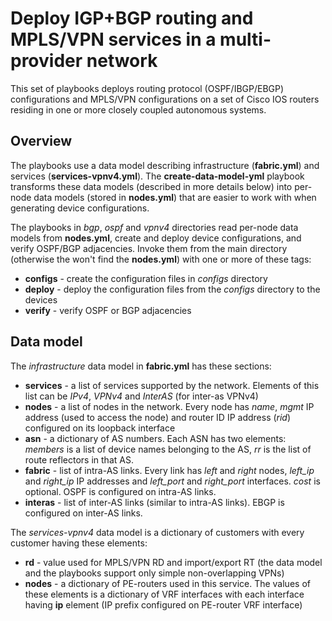 # Deploy IGP+BGP routing and MPLS/VPN services in a multi-provider network

This set of playbooks deploys routing protocol (OSPF/IBGP/EBGP) configurations and
MPLS/VPN configurations on a set of Cisco IOS routers residing in one or more closely
coupled autonomous systems.

## Overview

The playbooks use a data model describing infrastructure (**fabric.yml**) and services (**services-vpnv4.yml**). The **create-data-model-yml** playbook transforms these data models (described in more details below) into per-node data models (stored in **nodes.yml**) that are easier to work with when generating device configurations.

The playbooks in *bgp*, *ospf* and *vpnv4* directories read per-node data models from **nodes.yml**, create and deploy device configurations, and verify OSPF/BGP adjacencies. Invoke them from the main directory (otherwise the won't find the **nodes.yml**) with one or more of these tags:

* **configs** - create the configuration files in *configs* directory
* **deploy** - deploy the configuration files from the *configs* directory to the devices
* **verify** - verify OSPF or BGP adjacencies

## Data model

The *infrastructure* data model in **fabric.yml** has these sections:

* **services** - a list of services supported by the network. Elements of this list can be *IPv4*, *VPNv4* and *InterAS* (for inter-as VPNv4)
* **nodes** - a list of nodes in the network. Every node has *name*, *mgmt* IP address (used to access the node) and router ID IP address (*rid*) configured on its loopback interface
* **asn** - a dictionary of AS numbers. Each ASN has two elements: *members* is a list of device names belonging to the AS, *rr* is the list of route reflectors in that AS.
* **fabric** - list of intra-AS links. Every link has *left* and *right* nodes, *left_ip* and *right_ip* IP addresses and *left_port* and *right_port* interfaces. *cost* is optional. OSPF is configured on intra-AS links.
* **interas** - list of inter-AS links (similar to intra-AS links). EBGP is configured on inter-AS links.

The *services-vpnv4* data model is a dictionary of customers with every customer having these elements:

* **rd** - value used for MPLS/VPN RD and import/export RT (the data model and the playbooks support only simple non-overlapping VPNs)
* **nodes** - a dictionary of PE-routers used in this service. The values of these elements is a dictionary of VRF interfaces with each interface having **ip** element (IP prefix configured on PE-router VRF interface)
